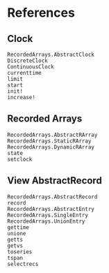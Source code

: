 # References

## Clock

```@docs
RecordedArrays.AbstractClock
DiscreteClock
ContinuousClock
currenttime
limit
start
init!
increase!
```

## Recorded Arrays

```@docs
RecordedArrays.AbstractRArray
RecordedArrays.StaticRArray
RecordedArrays.DynamicRArray
state
setclock
```

## View AbstractRecord

```@docs
RecordedArrays.AbstractRecord
record
RecordedArrays.AbstractEntry
RecordedArrays.SingleEntry
RecordedArrays.UnionEntry
gettime
unione
getts
getvs
toseries
tspan
selectrecs
```
